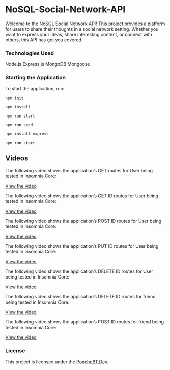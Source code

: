 # NoSQL-Social-Network-API

Welcome to the NoSQL Social Network API! This project provides a platform for users to share their thoughts in a social network setting. Whether you want to express your ideas, share interesting content, or connect with others, this API has got you covered.


### Technologies Used
Node.js
Express.js
MongoDB
Mongoose

### Starting the Application
To start the application, run:

`npm init`

`npm install`

`npm run start`

`npm run seed`

`npm install express`

`npm run start`

## Videos

The following video shows the application’s GET routes for User being tested in Insomnia Core:

[View the video](https://drive.google.com/file/d/1E56NhED6Lw_T_eaNtzd13qjYPo9dpFNk/view?usp=sharing)

The following video shows the application’s GET ID routes for User being tested in Insomnia Core:

[View the video](https://drive.google.com/file/d/1TXDoYswDCgyxzobLdtay6x-9Rxe_vwXQ/view?usp=sharing)


The following video shows the application’s POST ID routes for User being tested in Insomnia Core:

[View the video](https://drive.google.com/file/d/1QJYiHJ_aeDhSrzsAGPZxFIwaoLh70rIi/view?usp=sharing)


The following video shows the application’s PUT ID routes for User being tested in Insomnia Core:

[View the video](https://drive.google.com/file/d/16VqrCg7ZZPsu80dOFx6vOgRQXI_mmMn3/view?usp=sharing)

The following video shows the application’s DELETE ID routes for User being tested in Insomnia Core:

[View the video](https://drive.google.com/file/d/1iTPfODUyPtxOJFjujjD-8hJR8fvH9a35/view?usp=sharing)

The following video shows the application’s DELETE ID routes for friend being tested in Insomnia Core:

[View the video](https://drive.google.com/file/d/16ixpKTYqvFoXFLGlsAZP8nmfPA0jLGiE/view?usp=sharing)

The following video shows the application’s POST ID routes for friend being tested in Insomnia Core:

[View the video](https://drive.google.com/file/d/1H-U06lOEEMXMXjsVt7mfl09GdHX-MU13/view?usp=sharing)



### License
This project is licensed under the [PonchoBT.Dev](LICENSE).
